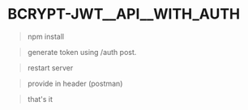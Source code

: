 # BCRYPT-JWT__API__WITH_AUTH


> npm install 

> generate token using /auth post.

> restart server

> provide in header (postman)

>that's it
